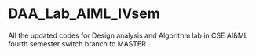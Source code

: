 # DAA_Lab_AIML_IVsem
All the updated codes for Design analysis and Algorithm lab in CSE AI&amp;ML fourth semester
switch branch to MASTER
